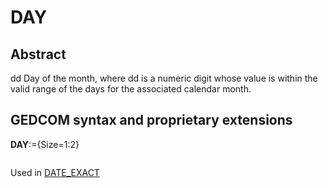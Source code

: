 ﻿# DAY
## Abstract
dd
Day of the month, where dd is a numeric digit whose value is within the valid range of the days for the
associated calendar month.


## GEDCOM syntax and proprietary extensions

**DAY**:={Size=1:2}
<pre>
</pre>
Used in <a href=Ged.DATE_EXACT.md>DATE_EXACT</a><br />

